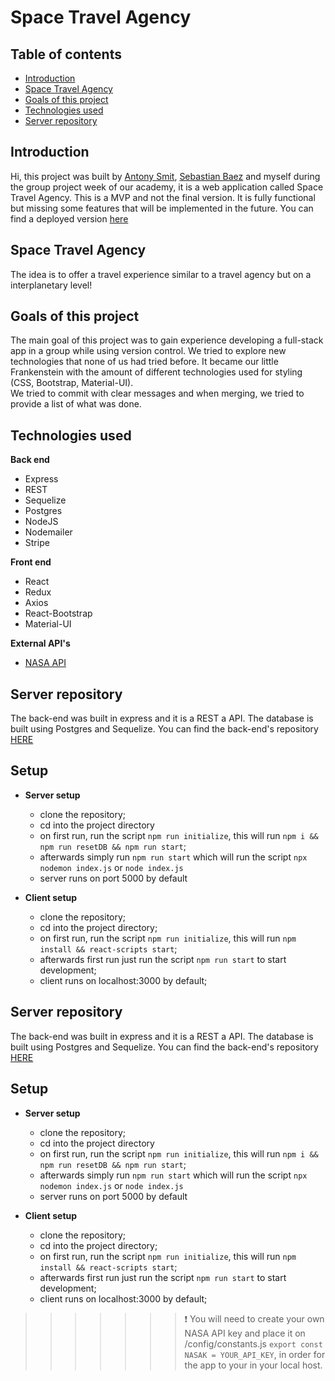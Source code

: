 # **Space Travel Agency**

## Table of contents

- [Introduction](#Introduction)
- [Space Travel Agency](#Space-Travel-Agency)
- [Goals of this project](#Goals-of-this-project)
- [Technologies used](#Technologies-used)
- [Server repository](#Server-repository)

## **Introduction**

Hi, this project was built by [Antony Smit](https://github.com/SmitnAntonyDv), [Sebastian Baez](https://github.com/sdbb21) and myself during the group project week of our academy, it is a web application called Space Travel Agency. This is a MVP and not the final version. It is fully functional but missing some features that will be implemented in the future.
You can find a deployed version [here](https://spacetravelagency.netlify.app/)

## **Space Travel Agency**

The idea is to offer a travel experience similar to a travel agency but on a interplanetary level!

## **Goals of this project**

The main goal of this project was to gain experience developing a full-stack app in a group while using version control. We tried to explore new technologies that none of us had tried before. It became our little Frankenstein with the amount of different technologies used for styling (CSS, Bootstrap, Material-UI). </br> We tried to commit with clear messages and when merging, we tried to provide a list of what was done.

## **Technologies used**

**Back end**

- Express
- REST
- Sequelize
- Postgres
- NodeJS
- Nodemailer
- Stripe

**Front end**

- React
- Redux
- Axios
- React-Bootstrap
- Material-UI

**External API's**

- [NASA API](https://api.nasa.gov/)


## **Server repository**

The back-end was built in express and it is a REST a API. The database is built using Postgres and Sequelize. You can find the back-end's repository [HERE](https://github.com/Andre2610/spacetraveling-backend)

## **Setup**

- **Server setup**

  - clone the repository;
  - cd into the project directory
  - on first run, run the script `npm run initialize`, this will run `npm i && npm run resetDB && npm run start`;
  - afterwards simply run `npm run start` which will run the script `npx nodemon index.js` or `node index.js`
  - server runs on port 5000 by default

- **Client setup**
  - clone the repository;
  - cd into the project directory;
  - on first run, run the script `npm run initialize`, this will run `npm install && react-scripts start`;
  - afterwards first run just run the script `npm run start` to start development;
  - client runs on localhost:3000 by default;

<!-- ## **Demo**

![General-use](https://github.com/Andre2610/travelersdiary-front-end/blob/Development/Project_Info/generalview.gif?raw=true)
![Login-singup](https://github.com/Andre2610/travelersdiary-front-end/blob/Development/Project_Info/signup_signin.gif?raw=true)
![Create-post](https://github.com/Andre2610/travelersdiary-front-end/blob/Development/Project_Info/createpost.gif?raw=true)
![End-trip](https://github.com/Andre2610/travelersdiary-front-end/blob/Development/Project_Info/generalview.gif?raw=true) -->

## **Server repository**

The back-end was built in express and it is a REST a API. The database is built using Postgres and Sequelize. You can find the back-end's repository [HERE](https://github.com/Andre2610/spacetraveling-backend)

## **Setup**

- **Server setup**

  - clone the repository;
  - cd into the project directory
  - on first run, run the script `npm run initialize`, this will run `npm i && npm run resetDB && npm run start`;
  - afterwards simply run `npm run start` which will run the script `npx nodemon index.js` or `node index.js`
  - server runs on port 5000 by default

- **Client setup**
  - clone the repository;
  - cd into the project directory;
  - on first run, run the script `npm run initialize`, this will run `npm install && react-scripts start`;
  - afterwards first run just run the script `npm run start` to start development;
  - client runs on localhost:3000 by default;

> > > > > > > :exclamation: You will need to create your own NASA API key and place it on /config/constants.js `export const NASAK = YOUR_API_KEY`, in order for the app to your in your local host.
